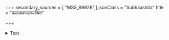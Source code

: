 +++
secondary_sources = [ "MSS_8992B",]
jsonClass = "Subhaashita"
title = "कलरवकण्ठकरम्बित"

+++

<details><summary>Text</summary>

कलरवकण्ठकरम्बित- कलरवकलकण्ठकूजिते सुरते।  
तव मनुमीलितलोचन- माननमवलोकितुं प्रिये कलये॥
</details>
